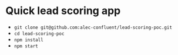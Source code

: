 # Quick lead scoring app
- `git clone git@github.com:alec-confluent/lead-scoring-poc.git`
- `cd lead-scoring-poc`
- `npm install`
- `npm start`
